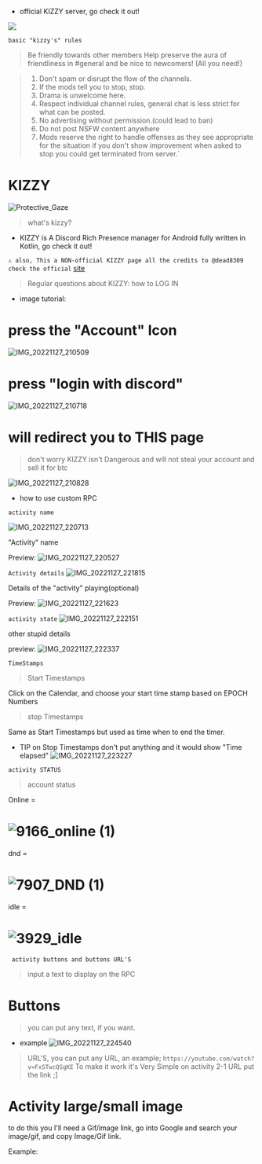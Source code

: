  * official KIZZY server, go check it out! 
<a href="https://discord.gg/vUPc7zzpV5">
<img src="https://dcbadge.vercel.app/api/server/vUPc7zzpV5">
</a>
</div> 

`basic "kizzy's" rules`

> Be friendly towards other members Help preserve the aura of friendliness in #general and be nice to newcomers! (All you need!)

> 1. Don't spam or disrupt the flow of the channels.
> 2. If the mods tell you to stop, stop.
> 3. Drama is unwelcome here.
> 4. Respect individual channel rules, general chat is less strict for what can be posted.
> 5. No advertising without permission.(could lead to ban)
> 6. Do not post NSFW content anywhere 
> 7. Mods reserve the right to handle offenses as they see appropriate for the situation if you don't show improvement when asked to stop you could get terminated from server.`

# KIZZY
![Protective_Gaze](https://user-images.githubusercontent.com/117464679/204165951-ad35cf10-687e-4f00-a898-82aa51c2238a.png)

> what's kizzy? 
 * KIZZY is A Discord Rich Presence manager for Android fully written in Kotlin, go check it out! 

`⚠ also, This a NON-official KIZZY page all the credits to @dead8309 check the official` [site](https://github.com/dead8309/Kizzy) 

> Regular questions about KIZZY:
 > how to LOG IN
* image tutorial:

# press the "Account" Icon
![IMG_20221127_210509](https://user-images.githubusercontent.com/117464679/204167166-33b61cf5-62b0-437a-ac79-de955a9008d2.jpg)

# press "login with discord"


![IMG_20221127_210718](https://user-images.githubusercontent.com/117464679/204167785-a7a2b61c-599e-4d03-9fac-1bc1021ac78a.jpg)

# will redirect you to THIS page 
> don't worry KIZZY isn't Dangerous and will not steal your account and sell it for btc

![IMG_20221127_210828](https://user-images.githubusercontent.com/117464679/204167316-1070c0e9-d90d-4603-9a29-7a33778e68a1.jpg)




- how to use custom RPC

`activity name`

![IMG_20221127_220713](https://user-images.githubusercontent.com/117464679/204171093-f5e57cf6-00bf-4385-8513-ded03618ed3f.jpg)

"Activity" name

Preview:
![IMG_20221127_220527](https://user-images.githubusercontent.com/117464679/204171101-b2e1cbc2-c020-4ba5-97ce-b247685c2cf1.jpg)

`Activity details`
![IMG_20221127_221815](https://user-images.githubusercontent.com/117464679/204172046-5711ece4-b636-46b8-b2c1-81326d301953.jpg)

Details of the "activity" playing(optional) 

Preview:
![IMG_20221127_221623](https://user-images.githubusercontent.com/117464679/204171924-35c5e2f1-6065-4cb6-9bc5-7a3cea0620ea.jpg)

`activity state`
![IMG_20221127_222151](https://user-images.githubusercontent.com/117464679/204172370-5aee4ba4-1e27-4c23-b712-1a5aaac7434b.jpg)

other stupid details

preview:
![IMG_20221127_222337](https://user-images.githubusercontent.com/117464679/204172520-214ac342-62a5-49d7-abf1-dbbe1f461f16.jpg)

`TimeStamps`
> Start Timestamps

Click on the Calendar, and choose your start time stamp based on EPOCH Numbers

> stop Timestamps

 Same as  Start Timestamps
but used as time when to end the timer. 

- TIP on Stop Timestamps  don't put anything and it would show "Time elapsed"
![IMG_20221127_223227](https://user-images.githubusercontent.com/117464679/204173247-370ff12a-ac1f-40cf-9ce2-5d1eca3ca5ff.jpg)


`activity STATUS`
> account status

Online = 
# ![9166_online (1)](https://user-images.githubusercontent.com/117464679/204173522-a114ca00-65b7-476d-a6ac-13744bdb7ead.png)

dnd =
# ![7907_DND (1)](https://user-images.githubusercontent.com/117464679/204173919-2be9ff58-fb61-4d28-842a-b01769353a58.png)

idle =
# ![3929_idle](https://user-images.githubusercontent.com/117464679/204174033-0f4a8f93-b5c8-4bf7-9a76-35d6a0050f0e.png)

` activity buttons and buttons URL'S`
> input a text to display on the RPC 

# Buttons 
> you can put any text, if you want. 
- example 
![IMG_20221127_224540](https://user-images.githubusercontent.com/117464679/204624748-da8a31a9-723e-4103-a447-04c36da22a56.jpg)
> URL'S, you can put any URL, an example;
```https://youtube.com/watch?v=FxSTwcQSgKE```
To make it work it's Very Simple on activity 2-1 URL put the link ;]

# Activity large/small image

to do this you I'll need a Gif/image link, go into Google and search your image/gif, and copy Image/Gif link. 

Example: 
